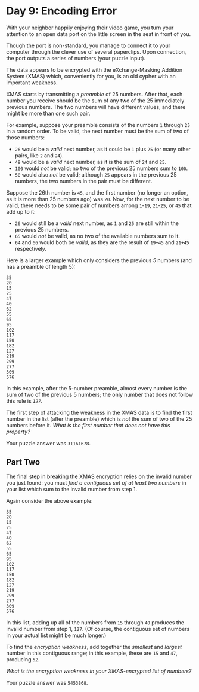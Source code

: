 # Day 9: Encoding Error

With your neighbor happily enjoying their video game, you turn your
attention to an open data port on the little screen in the seat in front
of you.

Though the port is non-standard, you manage to connect it to your
computer through the clever use of several paperclips. Upon connection,
the port outputs a series of numbers (your puzzle input).

The data appears to be encrypted with the eXchange-Masking Addition
System (XMAS) which, conveniently for you, is an old cypher with an
important weakness.

XMAS starts by transmitting a *preamble* of 25 numbers. After that, each
number you receive should be the sum of any two of the 25 immediately
previous numbers. The two numbers will have different values, and there
might be more than one such pair.

For example, suppose your preamble consists of the numbers `1` through
`25` in a random order. To be valid, the next number must be the sum of
two of those numbers:

- `26` would be a *valid* next number, as it could be `1` plus `25`
  (or many other pairs, like `2` and `24`).
- `49` would be a *valid* next number, as it is the sum of `24` and
  `25`.
- `100` would *not* be valid; no two of the previous 25 numbers sum to
  `100`.
- `50` would also *not* be valid; although `25` appears in the
  previous 25 numbers, the two numbers in the pair must be different.

Suppose the 26th number is `45`, and the first number (no longer an
option, as it is more than 25 numbers ago) was `20`. Now, for the next
number to be valid, there needs to be some pair of numbers among
`1`-`19`, `21`-`25`, or `45` that add up to it:

- `26` would still be a *valid* next number, as `1` and `25` are still
  within the previous 25 numbers.
- `65` would *not* be valid, as no two of the available numbers sum to
  it.
- `64` and `66` would both be *valid*, as they are the result of
  `19+45` and `21+45` respectively.

Here is a larger example which only considers the previous *5* numbers
(and has a preamble of length 5):

    35
    20
    15
    25
    47
    40
    62
    55
    65
    95
    102
    117
    150
    182
    127
    219
    299
    277
    309
    576

In this example, after the 5-number preamble, almost every number is the
sum of two of the previous 5 numbers; the only number that does not
follow this rule is *`127`*.

The first step of attacking the weakness in the XMAS data is to find the
first number in the list (after the preamble) which is *not* the sum of
two of the 25 numbers before it. *What is the first number that does not
have this property?*

Your puzzle answer was `31161678`.

## Part Two

The final step in breaking the XMAS encryption relies on the invalid
number you just found: you must *find a contiguous set of at least two
numbers* in your list which sum to the invalid number from step 1.

Again consider the above example:

    35
    20
    15
    25
    47
    40
    62
    55
    65
    95
    102
    117
    150
    182
    127
    219
    299
    277
    309
    576

In this list, adding up all of the numbers from `15` through `40`
produces the invalid number from step 1, `127`. (Of course, the
contiguous set of numbers in your actual list might be much longer.)

To find the *encryption weakness*, add together the *smallest* and
*largest* number in this contiguous range; in this example, these are
`15` and `47`, producing *`62`*.

*What is the encryption weakness in your XMAS-encrypted list of
numbers?*

Your puzzle answer was `5453868`.

